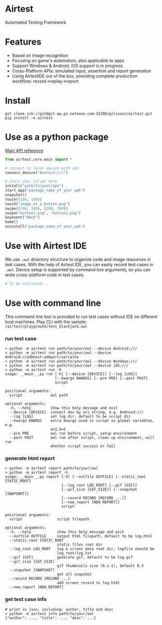 Airtest
================

Automated Testing Framework

# Features

*   Based on image recognition
*   Focusing on game's automation, also applicable to apps
*   Support Windows & Android, iOS support is in progress
*   Cross-Platform APIs: simulated input, assertion and report generation
*   Using AirtestIDE out of the box, providing complete production workflow: record->replay->report


# Install

```shell
git clone ssh://git@git-qa.gz.netease.com:32200/gzliuxin/airtest.git
pip install -e airtest
```


# Use as a python package

[Main API reference](./docs/_build/html/all_module/airtest.core.main.html)

```python
from airtest.core.main import *

# connect to local device with adb
connect_device("Android:///")

# start your script here
install("path/to/your/apk")
start_app("package_name_of_your_apk")
snapshot()
touch((100, 100))
touch("image_of_a_button.png")
swipe((100, 100), (200, 200))
swipe("button1.png", "button2.png")
keyevent("BACK")
home()
uninstall("package_name_of_your_apk")
```


# Use with Airtest IDE

We use `.owl` directory structure to organize code and image resources in test cases. With the help of Airtest IDE, you can easily record test cases in `.owl`. Device setup is supported by command line arguments, so you can write cross-platform code in test cases. 

```python
# To be continued...
```

# Use with command line

This command line tool is provided to run test cases without IDE on different host machines. Play CLI with the sample: ```/airtest/playground/test_blackjack.owl```

### run test case
```shell
> python -m airtest run path/to/your/owl --device Android:///
> python -m airtest run path/to/your/owl --device Android://adbhost:adbport/serialno
> python -m airtest run path/to/your/owl --device Windows:///
> python -m airtest run path/to/your/owl --device iOS:///
> python -m airtest run -h
usage: __main__.py run [-h] [--device [DEVICE]] [--log [LOG]]
                       [--kwargs KWARGS] [--pre PRE] [--post POST]
                       script

positional arguments:
  script             owl path

optional arguments:
  -h, --help         show this help message and exit
  --device [DEVICE]  connect dev by uri string, e.g. Android:///
  --log [LOG]        set log dir, default to be script dir
  --kwargs KWARGS    extra kwargs used in script as global variables, e.g.
                     a=1,b=2
  --pre PRE          owl run before script, setup environment
  --post POST        owl run after script, clean up environment, will run
                     whether script success or fail
```

### generate html report
```shell
> python -m airtest report path/to/your/owl
> python -m airtest report -h
usage: __main__.py report [-h] [--outfile OUTFILE] [--static_root STATIC_ROOT]
                          [--log_root LOG_ROOT] [--gif [GIF]]
                          [--gif_size [GIF_SIZE]] [--snapshot [SNAPSHOT]]
                          [--record RECORD [RECORD ...]]
                          [--new_report [NEW_REPORT]]
                          script

positional arguments:
  script                script filepath

optional arguments:
  -h, --help            show this help message and exit
  --outfile OUTFILE     output html filepath, default to be log.html
  --static_root STATIC_ROOT
                        static files root dir
  --log_root LOG_ROOT   log & screen data root dir, logfile should be
                        log_root/log.txt
  --gif [GIF]           generate gif, default to be log.gif
  --gif_size [GIF_SIZE]
                        gif thumbnails size (0.1-1), default 0.3
  --snapshot [SNAPSHOT]
                        get all snapshot
  --record RECORD [RECORD ...]
                        add screen record to log.html
  --new_report [NEW_REPORT]
```

### get test case info
```shell
# print in json, including: author, title and desc
> python -m airtest info path/to/your/owl
{"author": ..., "title": ..., "desc": ...}
```
